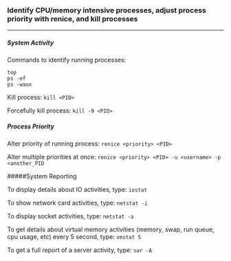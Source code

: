 ### Identify CPU/memory intensive processes, adjust process priority with renice, and kill processes
---

##### System Activity
Commands to identify running processes:
```
top
ps -ef
ps -waux
```

Kill process: `kill <PID>`

Forcefully kill process: `kill -9 <PID>`

##### Process Priority

Alter priority of running process: `renice <priority> <PID>`

Alter multiple priorities at once: `renice <priority> <PID> -u <username> -p <another_PID`

#####System Reporting

To display details about IO activities, type: `iostat`

To show network card activities, type: `netstat -i`

To display socket activities, type: `netstat -a`

To get details about virtual memory activities (memory, swap, run queue, cpu usage, etc) every 5 second, type: `vmstat 5`

To get a full report of a server activity, type: `sar -A`